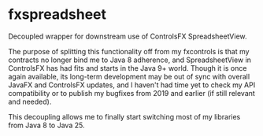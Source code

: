 # fxspreadsheet
Decoupled wrapper for downstream use of ControlsFX SpreadsheetView.

The purpose of splitting this functionality off from my fxcontrols is that my contracts no longer bind me to Java 8 adherence, and SpreadsheetView in ControlsFX has had fits and starts in the Java 9+ world. Though it is once again available, its long-term development may be out of sync with overall JavaFX and ControlsFX updates, and I haven't had time yet to check my API compatibility or to publish my bugfixes from 2019 and earlier (if still relevant and needed).

This decoupling allows me to finally start switching most of my libraries from Java 8 to Java 25.
